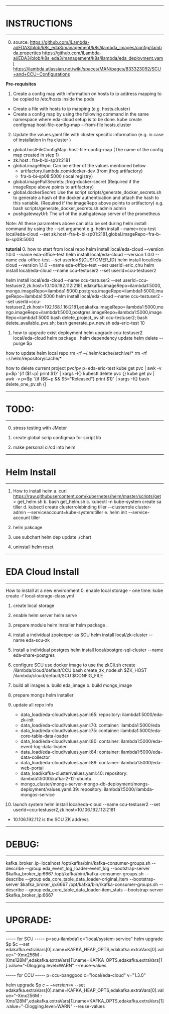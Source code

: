 -------------------------------------------------------
# INSTRUCTIONS
-------------------------------------------------------
0. source:
https://github.com/iLambda-ai/EDA3/blob/k8s_eda3/management/k8s/ilambda_images/config/ilambda.properties
https://github.com/iLambda-ai/EDA3/blob/k8s_eda3/management/k8s/ilambda/eda_deployment.yaml
https://ilambda.atlassian.net/wiki/spaces/MAN/pages/833323092/SCU+and+CCU+Configurations

**Pre-requisites**

1. Create a config map with information on hosts to ip address mapping to be copied to /etc/hosts inside the pods
  - Create a file with hosts to ip mapping (e.g. hosts.cluster)
  - Create a config map by using the following command in the same namespace where eda-cloud setup is to be done.
  kube create configmap host-file-config-map --from-file hosts.cluster
2. Update the values.yaml file with cluster specific information (e.g. in case of installation in fra cluster )
  - global.hostFileConfigMap: host-file-config-map (The name of the config map created in step 1)
  - zk.host : fra-b-bi-sp01:2181
  - global.imageRepo: Can be either of the values mentioned below
    - artifactory.ilambda.com/docker-dev (from jfrog artifactory)
    - fra-b-bi-sp08:5000 (local registry)
  - global.imagePullSecrets: jfrog-docker-secret (Required if the imageRepo above points to artifactory)
  - global.dockerSecret: Use the script scripts/generate_docker_secrets.sh to generate a hash of the docker authentication
    and attach the hash to this variable. (Required if the imageRepo above points to artifactory)
    e.g. bash scripts/generate_docker_secrets.sh admin admin
  - pushgatewayUrl: The url of the pushgateway server of the prometheus

  Note: All these parameters above can also be set during helm install command by using the --set argument
    e.g. helm install --name=ccu-test local/eda-cloud --set zk.host=fra-b-bi-sp01:2181,global.imageRepo=fra-b-bi-sp08:5000

**tutorial**
0. how to start from local repo
helm install local/eda-cloud --version 1.0.0 --name eda-office-test
helm install local/eda-cloud --version 1.0.0 --name eda-office-test --set userId=${CUSTOMER_ID}
helm install local/eda-cloud --version 1.1.0 --name eda-office-test --set userId=eric_chu
helm install local/eda-cloud --name ccu-testuser2 --set userId=ccu-testuser2

helm install local/eda-cloud --name ccu-testuser2 --set userId=ccu-testuser2,zk.host=10.106.192.112:2181,edakafka.imageRepo=ilambda1:5000,mongo.imageRepo=ilambda1:5000,postgres.imageRepo=ilambda1:5000,imageRepo=ilambda1:5000
helm install local/eda-cloud --name ccu-testuser2 --set userId=ccu-testuser2,zk.host=192.168.1.16:2181,edakafka.imageRepo=ilambda1:5000,mongo.imageRepo=ilambda1:5000,postgres.imageRepo=ilambda1:5000,imageRepo=ilambda1:5000
bash delete_project_pv.sh ccu-testuser2; bash delete_available_pvs.sh; bash generate_pv_new.sh eda-eric-test 10

1. how to upgrade exist deployment
helm upgrade ccu-testuser2 local/eda-cloud
helm package .
helm dependency update
helm delete --purge $p

how to update helm local repo
rm -rf ~/.helm/cache/archive/*
rm -rf ~/.helm/repository/cache/*

how to delete current project pvc/pv
p=eda-eric-test
kube get pvc | awk -v p=$p '{if ($1~p) print $1}' | xargs -I{} kubectl delete pvc {}
kube get pv | awk -v p=$p '{if ($6~p && $5="Released") print $1}' | xargs -I{} bash delete_one_pv.sh {}

-------------------------------------------------------
# TODO:
-------------------------------------------------------
0. stress testing with JMeter
0. create global scrip configmap for script lib

6. make personal ci/cd into helm

- - - - - - - - - - - - - - - - - - - - - - -
# Helm Install
- - - - - - - - - - - - - - - - - - - - - - -
1. How to install helm
   a. curl https://raw.githubusercontent.com/kubernetes/helm/master/scripts/get > get_helm.sh
   b. bash get_helm.sh
   c. kubectl -n kube-system create sa tiller
   d. kubectl create clusterrolebinding tiller --clusterrole cluster-admin --serviceaccount=kube-system:tiller
   e. helm init --service-account tiller

2. helm pakcage
3. use subchart
   helm dep update ./chart

4. uninstall
   helm reset

- - - - - - - - - - - - - - - - - - - - - - -
# EDA Cloud Install
- - - - - - - - - - - - - - - - - - - - - - -
How to install at a new environment
0. enable local storage - one time:
   kube create -f local-storage-class.yml
1. create local storage
2. enable helm server
   helm serve
3. prepare module helm installer
   helm package .
4. install a individual zookeeper as SCU
   helm install local/zk-cluster --name eda-scu-zk
5. install a individual postgres
   helm install local/postgre-sql-cluster --name eda-share-postgres
6. configure SCU
   use docker image to use the zkCli.sh
   create /ilambda/cloud/default/CCU
   bash create_zk_node.sh $ZK_HOST /ilambda/cloud/default/SCU $CONFIG_FILE

7. build all images
   a. build eda_image
   b. build mongs_image
8. prepare mongs helm installer
9. update all repo info
    - data_load/eda-cloud/values.yaml:65:  repository: ilambda1:5000/eda-zk-init
    - data_load/eda-cloud/values.yaml:70:  container: ilambda1:5000/eda
    - data_load/eda-cloud/values.yaml:75:  container: ilambda1:5000/eda-core-table-data-loader
    - data_load/eda-cloud/values.yaml:80:  container: ilambda1:5000/eda-event-log-data-loader
    - data_load/eda-cloud/values.yaml:84:  container: ilambda1:5000/eda-data-collector
    - data_load/eda-cloud/values.yaml:89:  container: ilambda1:5000/eda-web-portal
    - data_load/kafka-cluster/values.yaml:40:  repository: ilambda1:5000/kafka-2-12-ubuntu
    - mongo_cluster/mongs-server-mongo-db-deployment/mongs-deployment/values.yaml:39:  repository: ilambda1:5000/ilambda-mongos-service
10. launch system
   helm install local/eda-cloud --name ccu-testuser2 --set userId=ccu-testuser2,zk.host=10.106.192.112:2181
   - 10.106.192.112 is the SCU ZK address



-------------------------------------------------------
# DEBUG:
-------------------------------------------------------
kafka_broker_ip=localhost
/opt/kafka/bin//kafka-consumer-groups.sh --describe --group eda_event_log_loader-event_log --bootstrap-server $kafka_broker_ip:6667
/opt/kafka/bin//kafka-consumer-groups.sh --describe --group eda_core_table_data_loader-original_item --bootstrap-server $kafka_broker_ip:6667
/opt/kafka/bin//kafka-consumer-groups.sh --describe --group eda_core_table_data_loader-item_stats --bootstrap-server $kafka_broker_ip:6667

-------------------------------------------------------
# UPGRADE:
-------------------------------------------------------
----- for SCU -----
p=scu-ilambda1
c="local/system-service"
helm upgrade $p $c --set edakafka.extraVars[0].name=KAFKA_HEAP_OPTS,edakafka.extraVars[0].value="-Xmx256M -Xms128M",edakafka.extraVars[1].name=KAFKA_OPTS,edakafka.extraVars[1].value="-Dlogging.level=WARN" --reuse-values

----- for CCU -----
p=ccu-banggood
c="local/eda-cloud"
v="1.3.0"

helm upgrade $p $c --version=$v --set edakafka.extraVars[0].name=KAFKA_HEAP_OPTS,edakafka.extraVars[0].value="-Xmx256M -Xms128M",edakafka.extraVars[1].name=KAFKA_OPTS,edakafka.extraVars[1].value="-Dlogging.level=WARN" --reuse-values
